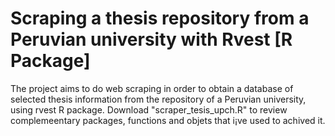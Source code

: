 # Scraping a thesis repository from a Peruvian university with Rvest [R Package]
The project aims to do web scraping in order to obtain a database of selected thesis information from the repository of a Peruvian university, using rvest R package. Download "scraper_tesis_upch.R" to review complemeentary packages, functions and objets that i¡ve used to achived it.
